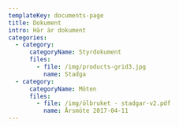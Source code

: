 ```yaml
---
templateKey: documents-page
title: Dokument
intro: Här är dokument
categories:
  - category:
      categoryName: Styrdokument
      files:
        - file: /img/products-grid3.jpg
          name: Stadga
  - category:
      categoryName: Möten
      files:
        - file: /img/ölbruket - stadgar-v2.pdf
          name: Årsmöte 2017-04-11
---
```



